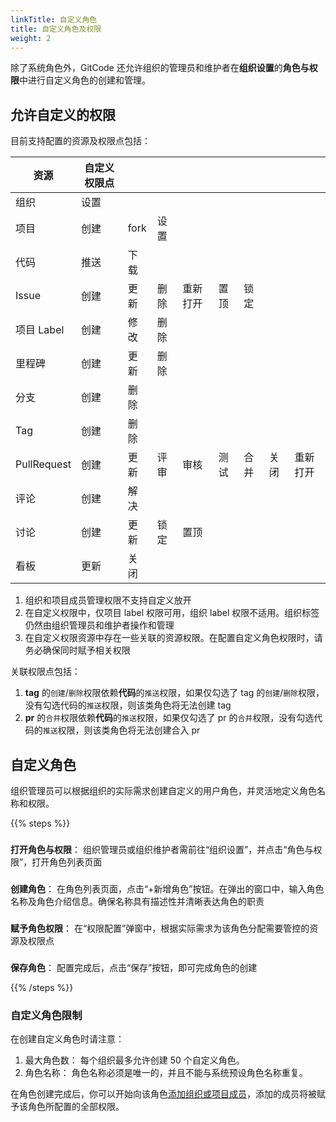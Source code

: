 ```yaml
---
linkTitle: 自定义角色
title: 自定义角色及权限
weight: 2
---
```


除了系统角色外，GitCode 还允许组织的管理员和维护者在**组织设置**的**角色与权限**中进行自定义角色的创建和管理。

## 允许自定义的权限

目前支持配置的资源及权限点包括：

| 资源 | 自定义权限点 |    |    |    |    |    |    |    |
| --- | --- |  --- |  --- |  --- |  --- |  --- |  --- |  --- | 
| 组织 | 设置 |    |    |    |    |    |    |    |
| 项目 | 创建 | fork | 设置 |    |    |    |    |    |
| 代码 | 推送 | 下载  |    |    |    |    |    |    |
| Issue | 创建 | 更新 | 删除 | 重新打开 | 置顶 | 锁定 |    |    |
| 项目 Label | 创建 | 修改 | 删除 |    |    |    |    |    |
| 里程碑 | 创建 | 更新 | 删除 |    |    |    |    |    |
| 分支 | 创建 | 删除 |    |    |    |    |    |    |
| Tag | 创建 | 删除 |    |    |    |    |    |    |
| PullRequest | 创建 | 更新 | 评审 | 审核 | 测试 | 合并 | 关闭 | 重新打开 |
| 评论 | 创建 | 解决 |    |    |    |    |    |    |
| 讨论 | 创建 | 更新 | 锁定 | 置顶 |    |    |    |
| 看板  | 更新 | 关闭 |    |    |    |    |    |    |

1. 组织和项目成员管理权限不支持自定义放开
1. 在自定义权限中，仅项目 label 权限可用，组织 label 权限不适用。组织标签仍然由组织管理员和维护者操作和管理
1. 在自定义权限资源中存在一些关联的资源权限。在配置自定义角色权限时，请务必确保同时赋予相关权限

关联权限点包括：

1. **tag** 的`创建`/`删除`权限依赖**代码**的`推送`权限，如果仅勾选了 tag 的`创建`/`删除`权限，没有勾选代码的`推送`权限，则该类角色将无法创建 tag
1. **pr** 的`合并`权限依赖**代码**的`推送`权限，如果仅勾选了 pr 的`合并`权限，没有勾选代码的`推送`权限，则该类角色将无法创建合入 pr

## 自定义角色

组织管理员可以根据组织的实际需求创建自定义的用户角色，并灵活地定义角色名称和权限。

{{% steps %}}

### 

**打开角色与权限**： 组织管理员或组织维护者需前往“组织设置”，并点击“角色与权限”，打开角色列表页面

###

**创建角色**： 在角色列表页面，点击“+新增角色”按钮。在弹出的窗口中，输入角色名称及角色介绍信息。确保名称具有描述性并清晰表达角色的职责

###

**赋予角色权限**： 在“权限配置”弹窗中，根据实际需求为该角色分配需要管控的资源及权限点

###

**保存角色**： 配置完成后，点击“保存”按钮，即可完成角色的创建

{{% /steps %}}

### 自定义角色限制

在创建自定义角色时请注意：

1. 最大角色数： 每个组织最多允许创建 50 个自定义角色。
1. 角色名称： 角色名称必须是唯一的，并且不能与系统预设角色名称重复。

在角色创建完成后，你可以开始向该角色[添加组织或项目成员](/docs/repo/member/)，添加的成员将被赋予该角色所配置的全部权限。